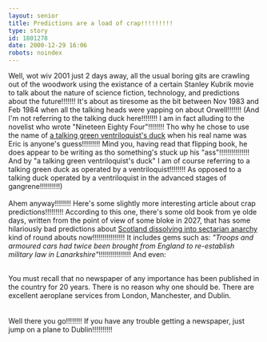 ```yaml
---
layout: senior
title: Predictions are a load of crap!!!!!!!!!
type: story
id: 1801278
date: 2000-12-29 16:06
robots: noindex
---
```

Well, wot wiv 2001 just 2 days away, all the usual boring gits are crawling out of the woodwork using the existance of a certain Stanley Kubrik movie to talk about the nature of science fiction, technology, and predictions about the future!!!!!!! It's about as tiresome as the bit between Nov 1983 and Feb 1984 when all the talking heads were yapping on about Orwell!!!!!!! (And I'm not referring to the talking duck here!!!!!!!! I am in fact alluding to the novelist who wrote "Nineteen Eighty Four"!!!!!!!! Tho why he chose to use the name of <a href="http://www.cwn.org.uk/tourism/clubs/colosseum/2000/11/001121-orville-cuddles.htm">a talking green ventriloquist's duck</a> when his real name was Eric is anyone's guess!!!!!!!!! Mind you, having read that flipping book, he does appear to be writing as tho something's stuck up his "ass"!!!!!!!!!!!!!!! And by "a talking green ventriloquist's duck" I am of course referring to a talking green duck as operated by a ventriloquist!!!!!!!! As opposed to a talking duck operated by a ventriloquist in the advanced stages of gangrene!!!!!!!!!!)<br/><br/>Ahem anyway!!!!!!!! Here's some slightly more interesting article about crap predictions!!!!!!!!! According to this one, there's some old book from ye olde days, written from the point of view of some bloke in 2027, that has some hilariously bad predictions about <a href="http://www.theherald.co.uk/opinion/young/archive/29-12-19100-20-55-39.html">Scotland dissolving into sectarian anarchy</a> kind of round abouts now!!!!!!!!!!!!!!!! It includes gems such as: <i>"Troops and armoured cars had twice been brought from England to re-establish military law in Lanarkshire"</i>!!!!!!!!!!!!!!!! And even:<br/><br/><div class="quote">You must recall that no newspaper of any importance has been published in the country for 20 years. There is no reason why one should be. There are excellent aeroplane services from London, Manchester, and Dublin.</div><br/><br/>Well there you go!!!!!!!! If you have any trouble getting a newspaper, just jump on a plane to Dublin!!!!!!!!!!